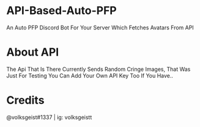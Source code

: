 # API-Based-Auto-PFP
An Auto PFP Discord Bot For Your Server Which Fetches Avatars From API

# About API
The Api That Is There Currently Sends Random Cringe Images, That Was Just For Testing You Can Add Your Own API Key Too If You Have..

# Credits
@volksgeist#1337 | ig: volksgeistt
